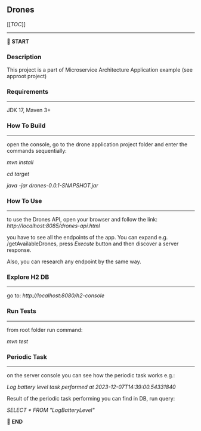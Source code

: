 ## Drones

[[_TOC_]]

---

:scroll: **START**

### Description

This project is a part of Microservice Architecture Application example (see approot project)

### Requirements
___

JDK 17, Maven 3+

### How To Build

---
open the console, go to the drone application project folder and enter the commands sequentially: 

 _mvn install_

 _cd target_

 _java -jar drones-0.0.1-SNAPSHOT.jar_

### How To Use

___

to use the Drones API, open your browser and follow the link:
  _http://localhost:8085/drones-api.html_

you have to see all the endpoints of the app.
You can expand e.g. /getAvailableDrones, press _Execute_ button and then discover a server response. 

Also, you can research any endpoint by the same way.

### Explore H2 DB

---
go to: 
 _http://localhost:8080/h2-console_

### Run Tests

---
from root folder run command:
 
_mvn test_

### Periodic Task

---
on the server console you can see how the periodic task works e.g.:

_Log battery level task performed at 2023-12-07T14:39:00.54331840_

Result of the periodic task performing you can find in DB, run query:

_SELECT * FROM "LogBatteryLevel"_

:scroll: **END** 
